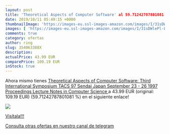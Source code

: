 ```yaml
---
layout: post
title: 'Theoretical Aspects of Computer Software' al 59.71242787801081 % de descuento
date: 2019/10/11 05:49:15 +0000
thumbnailImage: 'https://images-eu.ssl-images-amazon.com/images/I/31sDWlePl-L._SL200_.jpg'
images: [ 'https://images-eu.ssl-images-amazon.com/images/I/31sDWlePl-L._SL200_.jpg' ]
comments: true
category: ofertas
author: ring
slug: 354063388X
description:
actualPrice: 43.99 EUR
comparePrice: 109.19 EUR
inStock: true
---
```


Ahora mismo tienes [Theoretical Aspects of Computer Software: Third International Symposium  TACS 97  Sendai  Japan  September 23 - 26  1997  Proceedings  Lecture Notes in Computer Science ](https://www.amazon.com/dp/354063388X/?tag=redken08-20) a 43.99 EUR (original: 109.19 EUR) (59.71242787801081 %) en el siguiente enlace!

[![](https://images-eu.ssl-images-amazon.com/images/I/31sDWlePl-L._SL200_.jpg)](https://www.amazon.com/dp/354063388X/?tag=redken08-20)

[Visítala!!!](https://www.amazon.com/dp/354063388X/?tag=redken08-20)

[Consulta otras ofertas en nuestro canal de telegram](https://t.me/s/ofertas25)
